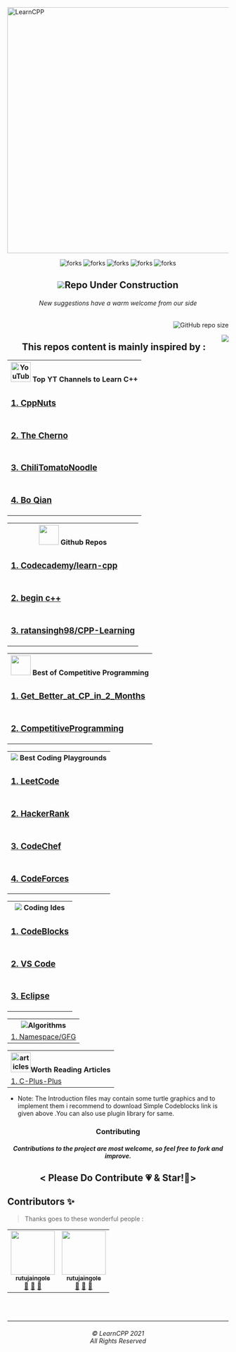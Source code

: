  
  <img align="center" alt="LearnCPP" height="560px" src="https://socialify.git.ci/Lakhankumawat/LearnCPP/image?font=Raleway&forks=1&issues=1&language=1&owner=1&pattern=Plus&pulls=1&stargazers=1&theme=Light" />
  

<!------------------Swags------------------------->

<p align="center">

<img src="https://forthebadge.com/images/badges/built-with-love.svg" alt=" forks"/>
<img src="https://forthebadge.com/images/badges/built-by-codebabes.svg" alt=" forks"/>
<img src="https://forthebadge.com/images/badges/made-with-c-plus-plus.svg" alt=" forks"/>
<img src="https://forthebadge.com/images/badges/makes-people-smile.svg" alt=" forks"/>
<img src="https://forthebadge.com/images/badges/powered-by-coffee.svg" alt=" forks"/>

</p>
<!------------------------------------Badges------------------------------->

<h2 align="center">
<img src="https://img.icons8.com/office/48/000000/under-construction.png"/>Repo Under Construction
</h2>
<h6 align="center">
New suggestions have a warm welcome from our side
</h6>


<p align="right">


<img src="https://img.shields.io/github/repo-size/Lakhankumawat/LearnCPP?color=yellow" alt="GitHub repo size"/>



</p>

<!--- Tables Start-->

<img align="right" src="http://estruyf-github.azurewebsites.net/api/VisitorHit?user=LakhanKumawat&repo=LearnCPP&countColorcountColor&countColor=%237B1E7B"/>
<h2 align="center" >This repos content is mainly inspired by :</h2>

<!--- Tables YT-->


<table align="center" >
<tr><th><img src="https://edent.github.io/SuperTinyIcons/images/svg/youtube.svg" width="45" title="YouTube" />  Top YT Channels to Learn C++
</th></tr>
<td>
<h3>
<a href="https://www.youtube.com/user/MrRupeshyadav">1. CppNuts</a>
</h3></td><tr></tr>
<td><h3>
<a href="https://www.youtube.com/user/TheChernoProject">2. The Cherno</a>
</h3>
</td><tr></tr>
<td><h3>
<a href="https://www.youtube.com/user/ChiliTomatoNoodle">3. ChiliTomatoNoodle</a>
</h3></td><tr></tr>
<td><h3>
<a href="https://www.youtube.com/user/BoQianTheProgrammer">4. Bo Qian</a>
</h3></td>


</table>

<!--- Tables Repos-->


<table align="center" >
<th><img src="https://edent.github.io/SuperTinyIcons/images/png/github.png" width="45" />   Github Repos</th>
<tr>
<td><h3>
<a href="https://github.com/Codecademy/learn-cpp">1. Codecademy/learn-cpp</a>
</h3>

</td>
</tr>
<tr>
<td>
<h3>
<a href="https://gist.github.com/johnmcfarlane/1b2d9c83e4d3f700ba61e2df4077c613">2. begin c++ </a>
</h3>
</td>
</tr>
<tr>
<td>
<h3>
<a href="https://github.com/ratansingh98/CPP-Learning">3. ratansingh98/CPP-Learning</a>
</h3>
</td>
</tr>
</table>

<!--- Tables Competitive -->



<table align="center" >
<th><img src="https://edent.github.io/SuperTinyIcons/images/png/github.png" width="45" /> Best of Competitive Programming</th>
<tr><td><h3><a href="https://github.com/sahilbansal17/Get_Better_at_CP_in_2_Months">1. Get_Better_at_CP_in_2_Months</a></h3>
</td></tr>
<tr><td><h3><a href="https://github.com/smv1999/CompetitiveProgrammingQuestionBank">2. CompetitiveProgramming</a></h3>
</td></tr>
</table>

<!--- Tables Coding Playgrounds-->
<table align="center" >
<th><img src="https://img.icons8.com/color/48/000000/badminton-2.png"/> Best Coding Playgrounds</th>
<tr>
 <td>
  <h3><a href="https://leetcode.com/problemset/all/">1. LeetCode</a></h3></td></tr><tr>
 <td>
  <h3>
  <a href="https://www.hackerrank.com/dashboard">2. HackerRank</a></h3></td></tr><tr>
 <td>
  <h3>
  <a href="https://www.codechef.com/">3. CodeChef</a></h3></td></tr><tr>
 <td>
 <h3>
  <a href="https://www.codeforces.com/">4. CodeForces</a></h3></td>
 </tr>
</table>

<!--- Tables Offline best ide-->

<table align="center" ><th><img src="https://img.icons8.com/fluent/48/000000/programming-flag.png"/> Coding Ides</th>
 <tr>
<td><h3>
 <a href="https://www.codeblocks.org/downloads/binaries/">1. CodeBlocks</a></h3></td></tr>
 
<tr><td><h3><a href="https://code.visualstudio.com/download">2. VS Code</a></h3></td></tr>
 
<tr><td><h3><a href="https://www.eclipse.org/eclipseide/">3. Eclipse</a></h3></td></tr>
</table>


<!--- Tables Articles -->

<table align="center" ><th><img src="https://img.icons8.com/color/48/000000/generic-sorting.png"/>Algorithms</th><tr>
<td><a href="https://www.geeksforgeeks.org/using-namespace-std-considered-bad-practice/" >1. Namespace/GFG</a></td></tr>
</table>

<!--- Tables Algorithms -->

<table align="center" ><th><img src="https://img.icons8.com/fluent/48/000000/notepad.png" width="45" alt="articles" />Worth Reading Articles</th><tr>
<td><a href="https://github.com/TheAlgorithms/C-Plus-Plus" >1. C-Plus-Plus</a></td></tr>
</table>

<ul><li>
 Note: The Introduction files may contain some turtle graphics and to implement them i recommend to download Simple Codeblocks link is given above .You can also use plugin library for same.
 </li></ul>
<h3 align="center">Contributing </h3>
<h5 align="center">Contributions to the project are most welcome, so feel free to fork and improve.</h5>
<h2 align="center" >< Please Do Contribute 💗 & Star!🤩></h2>
 
## Contributors ✨
> Thanks goes to these wonderful people :
 
 <table>
  <tr>
    <td align="center"><a href="https://github.com/rutujaingole"><img src="https://avatars.githubusercontent.com/u/72335505?v=4?s=100" width="100px;" alt=""/><br /><sub><b>rutujaingole</b></sub>
     </a>
     <br />
     <a href="#question" title="Answering Questions">💬</a> <a href="https://github.com/Lakhankumawat/LearnCPP/commits?author=rutujaingole" title="Documentation">📖</a> <a href="https://github.com/Lakhankumawat/LearnCPP/pulls?q=is%3Apr+reviewed-by%3rutujaingole" title="Reviewed Pull Requests">👀</a> </td>

 <td align="center"><a href="https://github.com/lucy2512"><img src="https://avatars.githubusercontent.com/u/74641700?v=4?s=100" width="100px;" alt=""/><br /><sub><b>rutujaingole</b></sub>
     </a>
     <br />
     <a href="#question" title="Answering Questions">💬</a> <a href="https://github.com/Lakhankumawat/LearnCPP/commits?author=lucy2512" title="Documentation">📖</a> <a href="https://github.com/Lakhankumawat/LearnCPP/pulls?q=is%3Apr+reviewed-by%3Alucy2512" title="Reviewed Pull Requests">👀</a> </td></tr>

</table>
 
 
<br><br><hr>
  <h6 align="center">© LearnCPP 2021 <br>
  All Rights Reserved</h6>

